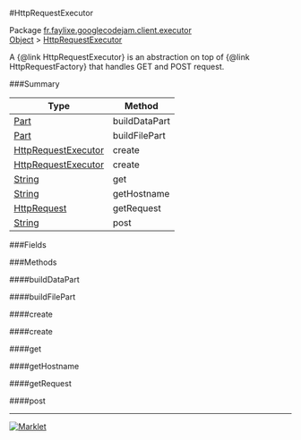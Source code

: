 #HttpRequestExecutor

Package [fr.faylixe.googlecodejam.client.executor](../)<br>
[Object](../../../../java/langObject.md) > [HttpRequestExecutor](HttpRequestExecutor.md)

<p>A {@link HttpRequestExecutor} is an abstraction
 on top of {@link HttpRequestFactory} that handles
 GET and POST request.</p>

###Summary


| Type | Method |
| --- | --- |
| [Part](../../../../com/google/api/client/httpPart.md) | buildDataPart |
| [Part](../../../../com/google/api/client/httpPart.md) | buildFilePart |
| [HttpRequestExecutor](HttpRequestExecutor.md) | create |
| [HttpRequestExecutor](HttpRequestExecutor.md) | create |
| [String](../../../../java/langString.md) | get |
| [String](../../../../java/langString.md) | getHostname |
| [HttpRequest](../../../../com/google/api/client/httpHttpRequest.md) | getRequest |
| [String](../../../../java/langString.md) | post |

###Fields


###Methods

####buildDataPart


####buildFilePart


####create


####create


####get


####getHostname


####getRequest


####post


---
[![Marklet](https://img.shields.io/badge/Generated%20by-Marklet-green.svg)](https://github.com/Faylixe/marklet)